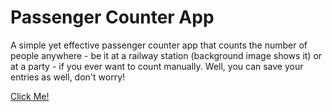 # Passenger Counter App

A simple yet effective passenger counter app that counts the number of people anywhere - be it at a railway station (background image shows it) or at a party - if you ever want to count manually. 
Well, you can save your entries as well, don't worry!

[Click Me!](https://hasanjessa.github.io/passenger-counter-app/)
